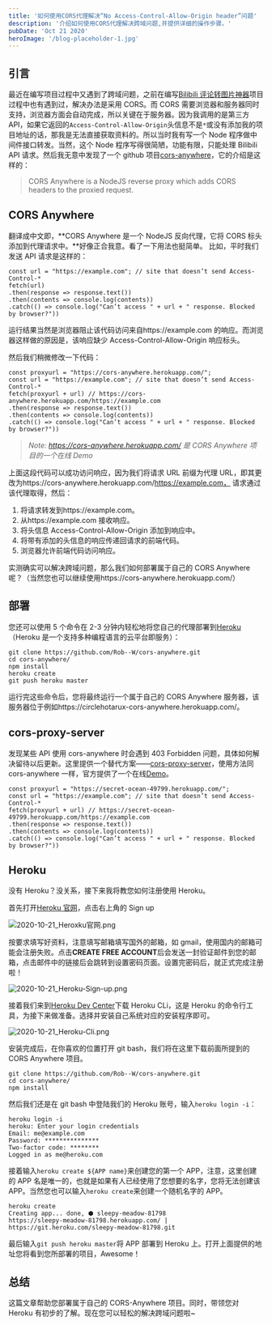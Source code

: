 ```yaml
---
title: '如何使用CORS代理解决“No Access-Control-Allow-Origin header”问题'
description: '介绍如何使用CORS代理解决跨域问题,并提供详细的操作步骤。'
pubDate: 'Oct 21 2020'
heroImage: '/blog-placeholder-1.jpg'
---
```


## 引言

最近在编写项目过程中又遇到了跨域问题，之前在编写[Bilibili 评论转图片神器](http://tool.mightyherox.me)项目过程中也有遇到过，解决办法是采用 CORS。而 CORS 需要浏览器和服务器同时支持，浏览器方面会自动完成，所以关键在于服务器。因为我调用的是第三方 API，如果它返回的`Access-Control-Allow-Origin`头信息不是`*`或没有添加我的项目地址的话，那我是无法直接获取资料的。所以当时我有写一个 Node 程序做中间件接口转发。当然，这个 Node 程序写得很简陋，功能有限，只能处理 Bilibili API 请求。然后我无意中发现了一个 github 项目[cors-anywhere](https://github.com/Rob--W/cors-anywhere)，它的介绍是这样的：

> CORS Anywhere is a NodeJS reverse proxy which adds CORS headers to the proxied request.

## CORS Anywhere

翻译成中文即，**CORS Anywhere 是一个 NodeJS 反向代理，它将 CORS 标头添加到代理请求中。**好像正合我意。看了一下用法也挺简单。
比如，平时我们发送 API 请求是这样的：

```
const url = "https://example.com"; // site that doesn’t send Access-Control-*
fetch(url)
.then(response => response.text())
.then(contents => console.log(contents))
.catch(() => console.log("Can’t access " + url + " response. Blocked by browser?"))
```

运行结果当然是浏览器阻止该代码访问来自https://example.com 的响应。而浏览器这样做的原因是，该响应缺少 Access-Control-Allow-Origin 响应标头。

然后我们稍微修改一下代码：

```
const proxyurl = "https://cors-anywhere.herokuapp.com/";
const url = "https://example.com"; // site that doesn’t send Access-Control-*
fetch(proxyurl + url) // https://cors-anywhere.herokuapp.com/https://example.com
.then(response => response.text())
.then(contents => console.log(contents))
.catch(() => console.log("Can’t access " + url + " response. Blocked by browser?"))
```

> _Note: https://cors-anywhere.herokuapp.com/ 是 CORS Anywhere 项目的一个在线 Demo_

上面这段代码可以成功访问响应，因为我们将请求 URL 前缀为代理 URL，即其更改为https://cors-anywhere.herokuapp.com/https://example.com， 请求通过该代理取得，然后：

1. 将请求转发到https://example.com。
2. 从https://example.com 接收响应。
3. 将头信息 Access-Control-Allow-Origin 添加到响应中。
4. 将带有添加的头信息的响应传递回请求的前端代码。
5. 浏览器允许前端代码访问响应。

实测确实可以解决跨域问题，那么我们如何部署属于自己的 CORS Anywhere 呢？（当然您也可以继续使用https://cors-anywhere.herokuapp.com/）

## 部署

您还可以使用 5 个命令在 2-3 分钟内轻松地将您自己的代理部署到[Heroku](https://www.heroku.com)（Heroku 是一个支持多种编程语言的云平台即服务）：

```
git clone https://github.com/Rob--W/cors-anywhere.git
cd cors-anywhere/
npm install
heroku create
git push heroku master
```

运行完这些命令后，您将最终运行一个属于自己的 CORS Anywhere 服务器，该服务器位于例如https://circlehotarux-cors-anywhere.herokuapp.com/。

## cors-proxy-server

发现某些 API 使用 cors-anywhere 时会遇到 403 Forbidden 问题，具体如何解决留待以后更新。这里提供一个替代方案——[cors-proxy-server](https://github.com/messier31/cors-proxy-server)，使用方法同 cors-anywhere 一样，官方提供了一个在线[Demo](https://secret-ocean-49799.herokuapp.com/)。

```
const proxyurl = "https://secret-ocean-49799.herokuapp.com/";
const url = "https://example.com"; // site that doesn’t send Access-Control-*
fetch(proxyurl + url) // https://secret-ocean-49799.herokuapp.com/https://example.com
.then(response => response.text())
.then(contents => console.log(contents))
.catch(() => console.log("Can’t access " + url + " response. Blocked by browser?"))
```

## Heroku

没有 Heroku？没关系，接下来我将教您如何注册使用 Heroku。

首先打开[Heroku 官网](https://www.heroku.com)，点击右上角的 Sign up

![2020-10-21_Heroxku官网.png](https://i.loli.net/2020/10/21/5hwTcnJUz6PFgVY.png)

按要求填写好资料，注意填写邮箱填写国外的邮箱，如 gmail，使用国内的邮箱可能会注册失败。点击**CREATE FREE ACCOUNT**后会发送一封验证邮件到您的邮箱，点击邮件中的链接后会跳转到设置密码页面。设置完密码后，就正式完成注册啦！

![2020-10-21_Heroku-Sign-up.png](https://i.loli.net/2020/10/21/RA8dIrFlWZN3hcL.png)

接着我们来到[Heroku Dev Center](https://devcenter.heroku.com/articles/heroku-cli)下载 Heroku CLi，这是 Heroku 的命令行工具，为接下来做准备。选择并安装自己系统对应的安装程序即可。

![2020-10-21_Heroku-Cli.png](https://i.loli.net/2020/10/21/klVBD7bMGNTv9gY.png)

安装完成后，在你喜欢的位置打开 git bash，我们将在这里下载前面所提到的 CORS Anywhere 项目。

```
git clone https://github.com/Rob--W/cors-anywhere.git
cd cors-anywhere/
npm install
```

然后我们还是在 git bash 中登陆我们的 Heroku 账号，输入`heroku login -i`：

```
heroku login -i
heroku: Enter your login credentials
Email: me@example.com
Password: ***************
Two-factor code: ********
Logged in as me@heroku.com
```

接着输入`heroku create ${APP name}`来创建您的第一个 APP，注意，这里创建的 APP 名是唯一的，也就是如果有人已经使用了您想要的名字，您将无法创建该 APP。当然您也可以输入`heroku create`来创建一个随机名字的 APP。

```
heroku create
Creating app... done, ⬢ sleepy-meadow-81798
https://sleepy-meadow-81798.herokuapp.com/ | https://git.heroku.com/sleepy-meadow-81798.git
```

最后输入`git push heroku master`将 APP 部署到 Heroku 上。打开上面提供的地址您将看到您所部署的项目，Awesome！

## 总结

这篇文章帮助您部署属于自己的 CORS-Anywhere 项目。同时，带领您对 Heroku 有初步的了解。现在您可以轻松的解决跨域问题啦~
